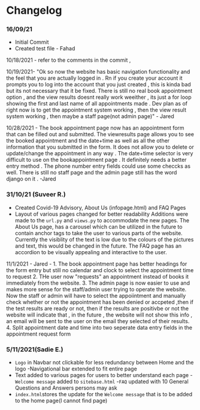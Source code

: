 # Changelog

### 16/09/21
* Initial Commit
* Created test file - Fahad

10/18/2021 - refer to the comments in the commit , 

10/19/2021- "Ok so now the website has basic navigation functionality and the feel that you are actually logged in . Rn if you create your account it prompts you to log into the account that you just created , this is kinda bad but its not necessary that it be fixed. There is still no  real book appointment option , and the view results doesnt really work weeither , its just a for loop showing the first and last name 
of all appointments made . Dev plan as of right now is to get the appointment system working , then the view result system working , then maybe a staff page(not admin page)" - Jared


10/28/2021 - The book appointment page now has an appointment form that can be filled out and submitted. The viewresults page allows you to see the booked appointment and the date+time as well as all the other information that you submitted in the form. It does not allow you to delete or update/change the appointment in any way . The date+time selector is very difficult to use on the bookappointment page . It definitely needs a better entry method . The phone number entry fields could use some checcks as well. There is still no staff page and the admin page still has the word django on it .
-Jared 

### 31/10/21 (Suveer R.)
* Created Covid-19 Advisory, About Us (infopage.html) and FAQ Pages
* Layout of various pages changed for better readability
Additions were made to the `url.py` and `views.py` to accommodate the new pages.
The About Us page, has a carousel which can be utilized in the future to contain anchor tags to take the user to various parts of the website. Currently the visiblity of the text is low due to the colours of the pictures and text, this would be changed in the future.
The FAQ page has an accordion to be visually appealing and interactive to the user. 

11/1/2021 - Jared - 1. The book appointment page has better headings for the form entry but still no calendar and clock to select the appointment time to request 
                    2. THe user now "requests" an appointment instead of books it immediately from the website.
                    3. The admin page is now easier to use and makes more sense for the staff/admin user trying to operate the website. Now the staff or admin will have to
                    select the appoiintment and manually check whether or not the appointment has been denied or accpeted ,then if the test results are ready or not, then if the 
                    results are positivbe or not the website will indicate that , in the future , the website will not show this info , an email will be sent to the user on the 
                    email they selected of their results.
                    4. Split appointment date and time into two seperate data entry fields in the appointment request form
                    
### 5/11/2021(Sadie E.)
* `Logo` in Navbar not clickable for less redundancy between Home and the logo
    -Navigational bar extended to fit entire page
* Text added to various pages for users to better understand each page
    -`Welcome message` added to `sitebase.html`
    -`FAQ` updated with 10 General Questions and Answers persons may ask
* `index.html`stores the update for the `Welcome message` that is to be added to the home page(I cannot find page)
